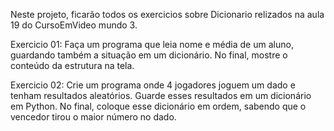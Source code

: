 Neste projeto, ficarão todos os exercicios sobre Dicionario relizados na aula 19 do CursoEmVideo mundo 3.

Exercicio 01: Faça um programa que leia nome e média de um aluno, guardando também a situação em um dicionário. No final, mostre o conteúdo da estrutura na tela.

Exercicio 02: Crie um programa onde 4 jogadores joguem um dado e tenham resultados aleatórios. Guarde esses resultados em um dicionário em Python. No final, coloque esse dicionário em ordem, sabendo que o vencedor tirou o maior número no dado.